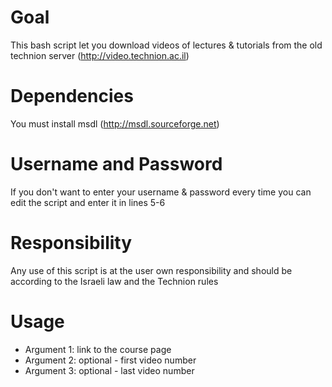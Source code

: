 # Goal #
This bash script let you download videos of lectures & tutorials from the old technion server (http://video.technion.ac.il)

# Dependencies #
You must install msdl (http://msdl.sourceforge.net)

# Username and Password #
If you don't want to enter your username & password every time you can edit the script and enter it in lines 5-6 

# Responsibility #
Any use of this script is at the user own responsibility and should be according to the Israeli law and the Technion rules

# Usage #
* Argument 1: link to the course page
* Argument 2: optional - first video number
* Argument 3: optional - last video number
